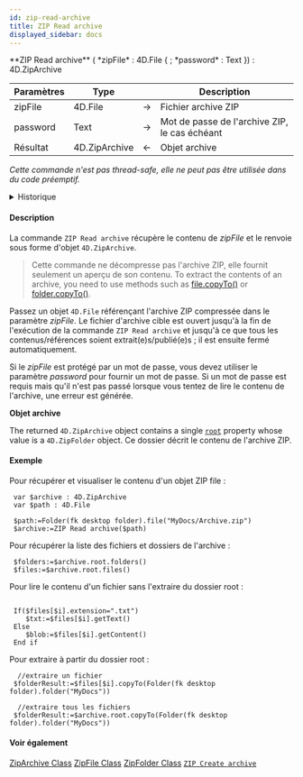 ```yaml
---
id: zip-read-archive
title: ZIP Read archive
displayed_sidebar: docs
---
```


<!-- REF #_command_.ZIP Read archive.Syntax -->**ZIP Read archive** ( *zipFile* : 4D.File { ; *password* : Text }) : 4D.ZipArchive<!-- END REF -->

<!-- REF #_command_.ZIP Read archive.Params -->

| Paramètres | Type                          |     | Description                                   |
| ---------- | ----------------------------- | :-: | --------------------------------------------- |
| zipFile    | 4D.File       |  →  | Fichier archive ZIP                           |
| password   | Text                          |  →  | Mot de passe de l'archive ZIP, le cas échéant |
| Résultat   | 4D.ZipArchive |  ←  | Objet archive                                 |

<!-- END REF -->

*Cette commande n'est pas thread-safe, elle ne peut pas être utilisée dans du code préemptif.*


<details><summary>Historique</summary>

| Release | Modifications |
| ------- | ------------- |
| 18      | Ajout         |

</details>

#### Description

La commande `ZIP Read archive` <!-- REF #_command_.ZIP Read archive.Summary -->récupère le contenu de *zipFile* et le renvoie sous forme d'objet `4D.ZipArchive`<!-- END REF -->.

> Cette commande ne décompresse pas l'archive ZIP, elle fournit seulement un aperçu de son contenu. To extract the contents of an archive, you need to use methods such as [file.copyTo()](../API/Document.md#copyto) or [folder.copyTo()](../API/Directory.md#copyto).

Passez un objet `4D.File` référençant l'archive ZIP compressée dans le paramètre *zipFile*. Le fichier d'archive cible est ouvert jusqu'à la fin de l'exécution de la commande `ZIP Read archive` et jusqu'à ce que tous les contenus/références soient extrait(e)s/publié(e)s ; il est ensuite fermé automatiquement.

Si le *zipFile* est protégé par un mot de passe, vous devez utiliser le paramètre *password* pour fournir un mot de passe. Si un mot de passe est requis mais qu'il n'est pas passé lorsque vous tentez de lire le contenu de l'archive, une erreur est générée.

**Objet archive**

The returned `4D.ZipArchive` object contains a single [`root`](../API/ZipArchiveClass.md#root) property whose value is a `4D.ZipFolder` object. Ce dossier décrit le contenu de l'archive ZIP.

#### Exemple

Pour récupérer et visualiser le contenu d'un objet ZIP file :

```4d
 var $archive : 4D.ZipArchive
 var $path : 4D.File

 $path:=Folder(fk desktop folder).file("MyDocs/Archive.zip")
 $archive:=ZIP Read archive($path)
```

Pour récupérer la liste des fichiers et dossiers de l'archive :

```4d
 $folders:=$archive.root.folders()
 $files:=$archive.root.files()
```

Pour lire le contenu d'un fichier sans l'extraire du dossier root :

```4d

 If($files[$i].extension=".txt")
    $txt:=$files[$i].getText()
 Else
    $blob:=$files[$i].getContent()
 End if
```

Pour extraire à partir du dossier root :

```4d
  //extraire un fichier
 $folderResult:=$files[$i].copyTo(Folder(fk desktop folder).folder("MyDocs"))

  //extraire tous les fichiers
 $folderResult:=$archive.root.copyTo(Folder(fk desktop folder).folder("MyDocs"))
```

#### Voir également

[ZipArchive Class](../API/ZipArchiveClass.md)
[ZipFile Class](../API/ZipFileClass.md)
[ZipFolder Class](../API/ZipFolderClass.md)
[`ZIP Create archive`](zip-create-archive.md)
